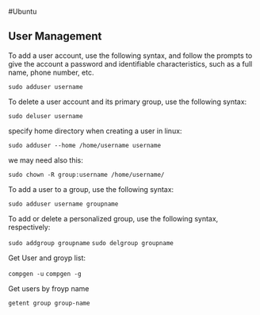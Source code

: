 
#Ubuntu

## User Management

To add a user account, use the following syntax, and follow the prompts to give the account a password and identifiable characteristics, such as a full name, phone number, etc.

`sudo adduser username`

To delete a user account and its primary group, use the following syntax:

`sudo deluser username`

specify home directory when creating a user in linux:

`sudo adduser --home /home/username username`

we may need also this:

`sudo chown -R group:username /home/username/`

To add a user to a group, use the following syntax:

`sudo adduser username groupname`

To add or delete a personalized group, use the following syntax, respectively:

`sudo addgroup groupname`
`sudo delgroup groupname`

Get User and groyp list:

`compgen -u`
`compgen -g`

Get users by froyp name

`getent group group-name`

